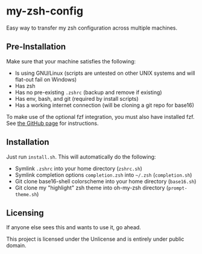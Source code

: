 # my-zsh-config

Easy way to transfer my zsh configuration across multiple machines.

## Pre-Installation

Make sure that your machine satisfies the following:
- Is using GNU/Linux (scripts are untested on other UNIX systems and will
  flat-out fail on Windows)
- Has zsh
- Has no pre-existing `.zshrc` (backup and remove if existing)
- Has env, bash, and git (required by install scripts)
- Has a working internet connection (will be cloning a git repo for base16)

To make use of the optional fzf integration, you must also have installed fzf.
See [the GitHub page](https://github.com/junegunn/fzf) for instructions.

## Installation

Just run `install.sh`. This will automatically do the following:
- Symlink `.zshrc` into your home directory (`zshrc.sh`)
- Symlink completion options `completion.zsh` into `~/.zsh` (`completion.sh`)
- Git clone base16-shell colorscheme into your home directory (`base16.sh`)
- Git clone my "highlight" zsh theme into oh-my-zsh directory
  (`prompt-theme.sh`)

## Licensing

If anyone else sees this and wants to use it, go ahead.

This project is licensed under the Unlicense and is entirely under public
domain.
